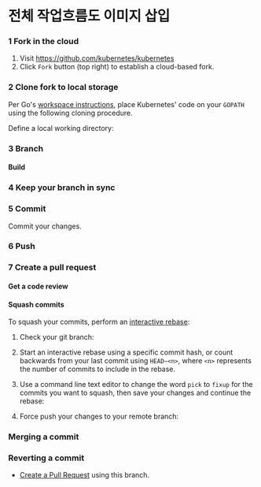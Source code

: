 # 전체 작업흐름도 이미지 삽입 

### 1 Fork in the cloud

1. Visit https://github.com/kubernetes/kubernetes
2. Click `Fork` button (top right) to establish a cloud-based fork.

### 2 Clone fork to local storage

Per Go's [workspace instructions][go-workspace], place Kubernetes' code on your
`GOPATH` using the following cloning procedure.

[go-workspace]: https://golang.org/doc/code.html#Workspaces

Define a local working directory:



### 3 Branch





#### Build


### 4 Keep your branch in sync


### 5 Commit

Commit your changes.


### 6 Push



### 7 Create a pull request



#### Get a code review



#### Squash commits


To squash your commits, perform an [interactive
rebase](https://git-scm.com/book/en/v2/Git-Tools-Rewriting-History):

1. Check your git branch:

 

2. Start an interactive rebase using a specific commit hash, or count backwards from your last commit using `HEAD~<n>`, where `<n>` represents the number of commits to include in the rebase.

 
3. Use a command line text editor to change the word `pick` to `fixup` for the commits you want to squash, then save your changes and continue the rebase:


 
4. Force push your changes to your remote branch:

### Merging a commit



### Reverting a commit



- [Create a Pull Request](#7-create-a-pull-request) using this branch.
